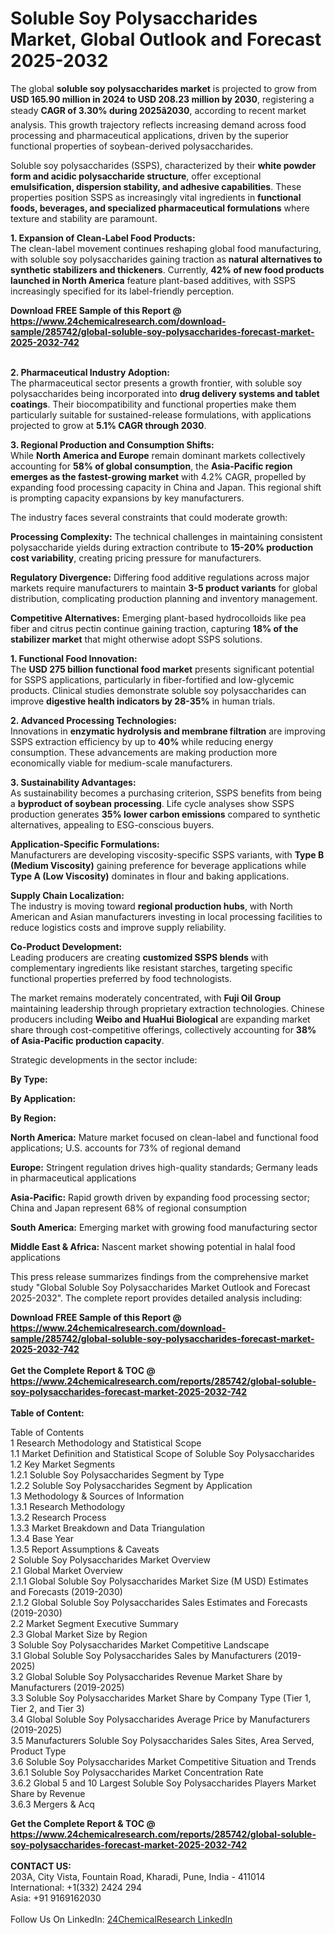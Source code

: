 <h1>Soluble Soy Polysaccharides Market, Global Outlook and Forecast 2025-2032</h1><p>The global <strong>soluble soy polysaccharides market</strong> is projected to grow from <strong>USD 165.90 million in 2024 to USD 208.23 million by 2030</strong>, registering a steady <strong>CAGR of 3.30% during 2025â2030</strong>, according to recent market analysis. This growth trajectory reflects increasing demand across food processing and pharmaceutical applications, driven by the superior functional properties of soybean-derived polysaccharides.</p><p>Soluble soy polysaccharides (SSPS), characterized by their <strong>white powder form and acidic polysaccharide structure</strong>, offer exceptional <strong>emulsification, dispersion stability, and adhesive capabilities</strong>. These properties position SSPS as increasingly vital ingredients in <strong>functional foods, beverages, and specialized pharmaceutical formulations</strong> where texture and stability are paramount.</p><p><strong>1. Expansion of Clean-Label Food Products:</strong><br>
The clean-label movement continues reshaping global food manufacturing, with soluble soy polysaccharides gaining traction as <strong>natural alternatives to synthetic stabilizers and thickeners</strong>. Currently, <strong>42% of new food products launched in North America</strong> feature plant-based additives, with SSPS increasingly specified for its label-friendly perception.</p><div><b>Download FREE Sample of this Report @ 
            <a href="https://www.24chemicalresearch.com/download-sample/285742/global-soluble-soy-polysaccharides-forecast-market-2025-2032-742">
            https://www.24chemicalresearch.com/download-sample/285742/global-soluble-soy-polysaccharides-forecast-market-2025-2032-742</a></b></div><br><p><strong>2. Pharmaceutical Industry Adoption:</strong><br>
The pharmaceutical sector presents a growth frontier, with soluble soy polysaccharides being incorporated into <strong>drug delivery systems and tablet coatings</strong>. Their biocompatibility and functional properties make them particularly suitable for sustained-release formulations, with applications projected to grow at <strong>5.1% CAGR through 2030</strong>.</p><p><strong>3. Regional Production and Consumption Shifts:</strong><br>
While <strong>North America and Europe</strong> remain dominant markets collectively accounting for <strong>58% of global consumption</strong>, the <strong>Asia-Pacific region emerges as the fastest-growing market</strong> with 4.2% CAGR, propelled by expanding food processing capacity in China and Japan. This regional shift is prompting capacity expansions by key manufacturers.</p><p>The industry faces several constraints that could moderate growth:</p><p><strong>Processing Complexity:</strong> The technical challenges in maintaining consistent polysaccharide yields during extraction contribute to <strong>15-20% production cost variability</strong>, creating pricing pressure for manufacturers.</p><p><strong>Regulatory Divergence:</strong> Differing food additive regulations across major markets require manufacturers to maintain <strong>3-5 product variants</strong> for global distribution, complicating production planning and inventory management.</p><p><strong>Competitive Alternatives:</strong> Emerging plant-based hydrocolloids like pea fiber and citrus pectin continue gaining traction, capturing <strong>18% of the stabilizer market</strong> that might otherwise adopt SSPS solutions.</p><p><strong>1. Functional Food Innovation:</strong><br>
The <strong>USD 275 billion functional food market</strong> presents significant potential for SSPS applications, particularly in fiber-fortified and low-glycemic products. Clinical studies demonstrate soluble soy polysaccharides can improve <strong>digestive health indicators by 28-35%</strong> in human trials.</p><p><strong>2. Advanced Processing Technologies:</strong><br>
Innovations in <strong>enzymatic hydrolysis and membrane filtration</strong> are improving SSPS extraction efficiency by up to <strong>40%</strong> while reducing energy consumption. These advancements are making production more economically viable for medium-scale manufacturers.</p><p><strong>3. Sustainability Advantages:</strong><br>
As sustainability becomes a purchasing criterion, SSPS benefits from being a <strong>byproduct of soybean processing</strong>. Life cycle analyses show SSPS production generates <strong>35% lower carbon emissions</strong> compared to synthetic alternatives, appealing to ESG-conscious buyers.</p><p><strong>Application-Specific Formulations:</strong><br>
	Manufacturers are developing viscosity-specific SSPS variants, with <strong>Type B (Medium Viscosity)</strong> gaining preference for beverage applications while <strong>Type A (Low Viscosity)</strong> dominates in flour and baking applications.</p><p><strong>Supply Chain Localization:</strong><br>
	The industry is moving toward <strong>regional production hubs</strong>, with North American and Asian manufacturers investing in local processing facilities to reduce logistics costs and improve supply reliability.</p><p><strong>Co-Product Development:</strong><br>
	Leading producers are creating <strong>customized SSPS blends</strong> with complementary ingredients like resistant starches, targeting specific functional properties preferred by food technologists.</p><p>The market remains moderately concentrated, with <strong>Fuji Oil Group</strong> maintaining leadership through proprietary extraction technologies. Chinese producers including <strong>Weibo and HuaHui Biological</strong> are expanding market share through cost-competitive offerings, collectively accounting for <strong>38% of Asia-Pacific production capacity</strong>.</p><p>Strategic developments in the sector include:</p><p><strong>By Type:</strong></p><p><strong>By Application:</strong></p><p><strong>By Region:</strong></p><p><strong>North America:</strong> Mature market focused on clean-label and functional food applications; U.S. accounts for 73% of regional demand</p><p><strong>Europe:</strong> Stringent regulation drives high-quality standards; Germany leads in pharmaceutical applications</p><p><strong>Asia-Pacific:</strong> Rapid growth driven by expanding food processing sector; China and Japan represent 68% of regional consumption</p><p><strong>South America:</strong> Emerging market with growing food manufacturing sector</p><p><strong>Middle East &amp; Africa:</strong> Nascent market showing potential in halal food applications</p><p>This press release summarizes findings from the comprehensive market study "Global Soluble Soy Polysaccharides Market Outlook and Forecast 2025-2032". The complete report provides detailed analysis including:</p><div><b>Download FREE Sample of this Report @ 
            <a href="https://www.24chemicalresearch.com/download-sample/285742/global-soluble-soy-polysaccharides-forecast-market-2025-2032-742">
            https://www.24chemicalresearch.com/download-sample/285742/global-soluble-soy-polysaccharides-forecast-market-2025-2032-742</a></b></div><br><div><b>Get the Complete Report & TOC @ 
            <a href="https://www.24chemicalresearch.com/reports/285742/global-soluble-soy-polysaccharides-forecast-market-2025-2032-742">
            https://www.24chemicalresearch.com/reports/285742/global-soluble-soy-polysaccharides-forecast-market-2025-2032-742</a></b></div><br>
            <b>Table of Content:</b><p>Table of Contents<br />
1 Research Methodology and Statistical Scope<br />
1.1 Market Definition and Statistical Scope of Soluble Soy Polysaccharides<br />
1.2 Key Market Segments<br />
1.2.1 Soluble Soy Polysaccharides Segment by Type<br />
1.2.2 Soluble Soy Polysaccharides Segment by Application<br />
1.3 Methodology & Sources of Information<br />
1.3.1 Research Methodology<br />
1.3.2 Research Process<br />
1.3.3 Market Breakdown and Data Triangulation<br />
1.3.4 Base Year<br />
1.3.5 Report Assumptions & Caveats<br />
2 Soluble Soy Polysaccharides Market Overview<br />
2.1 Global Market Overview<br />
2.1.1 Global Soluble Soy Polysaccharides Market Size (M USD) Estimates and Forecasts (2019-2030)<br />
2.1.2 Global Soluble Soy Polysaccharides Sales Estimates and Forecasts (2019-2030)<br />
2.2 Market Segment Executive Summary<br />
2.3 Global Market Size by Region<br />
3 Soluble Soy Polysaccharides Market Competitive Landscape<br />
3.1 Global Soluble Soy Polysaccharides Sales by Manufacturers (2019-2025)<br />
3.2 Global Soluble Soy Polysaccharides Revenue Market Share by Manufacturers (2019-2025)<br />
3.3 Soluble Soy Polysaccharides Market Share by Company Type (Tier 1, Tier 2, and Tier 3)<br />
3.4 Global Soluble Soy Polysaccharides Average Price by Manufacturers (2019-2025)<br />
3.5 Manufacturers Soluble Soy Polysaccharides Sales Sites, Area Served, Product Type<br />
3.6 Soluble Soy Polysaccharides Market Competitive Situation and Trends<br />
3.6.1 Soluble Soy Polysaccharides Market Concentration Rate<br />
3.6.2 Global 5 and 10 Largest Soluble Soy Polysaccharides Players Market Share by Revenue<br />
3.6.3 Mergers & Acq</p><div><b>Get the Complete Report & TOC @ 
            <a href="https://www.24chemicalresearch.com/reports/285742/global-soluble-soy-polysaccharides-forecast-market-2025-2032-742">
            https://www.24chemicalresearch.com/reports/285742/global-soluble-soy-polysaccharides-forecast-market-2025-2032-742</a></b></div><br><b>CONTACT US:</b><br>
            203A, City Vista, Fountain Road, Kharadi, Pune, India - 411014<br>
            International: +1(332) 2424 294<br>
            Asia: +91 9169162030 <br><br>
            Follow Us On LinkedIn: <a href="https://www.linkedin.com/company/24chemicalresearch/">24ChemicalResearch LinkedIn</a>